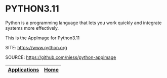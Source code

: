 # PYTHON3.11

 Python is a programming language that lets you work quickly
 and integrate systems more effectively.
 
 This is the AppImage for Python3.11
 
 SITE: https://www.python.org

 SOURCE: https://github.com/niess/python-appimage

 | [Applications](https://portable-linux-apps.github.io/apps.html) | [Home](https://portable-linux-apps.github.io)
 | --- | --- |
